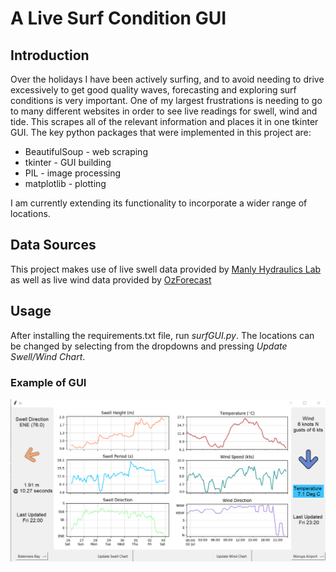 # A Live Surf Condition GUI
## Introduction
Over the holidays I have been actively surfing, and to avoid needing to drive excessively to get good quality waves, forecasting and exploring surf conditions is very important.
One of my largest frustrations is needing to go to many different websites in order to see live readings for swell, wind and tide. This scrapes all of the relevant information and places it in one tkinter GUI. The key python packages that were implemented in this project are:
 - BeautifulSoup - web scraping
 - tkinter - GUI building
 - PIL - image processing
 - matplotlib - plotting

I am currently extending its functionality to incorporate a wider range of locations.

## Data Sources
This project makes use of live swell data provided by [Manly Hydraulics Lab](https://mhl.nsw.gov.au/) as well as live wind data provided by [OzForecast](ozforecast.com.au)


## Usage
After installing the requirements.txt file, run *surfGUI.py*. The locations can be changed by selecting from the dropdowns and pressing *Update Swell/Wind Chart*.

### Example of GUI
![alt text](https://github.com/joshuamills98/LiveSurfGUI/blob/master/images/GUIscreenshot.png?raw=true)


